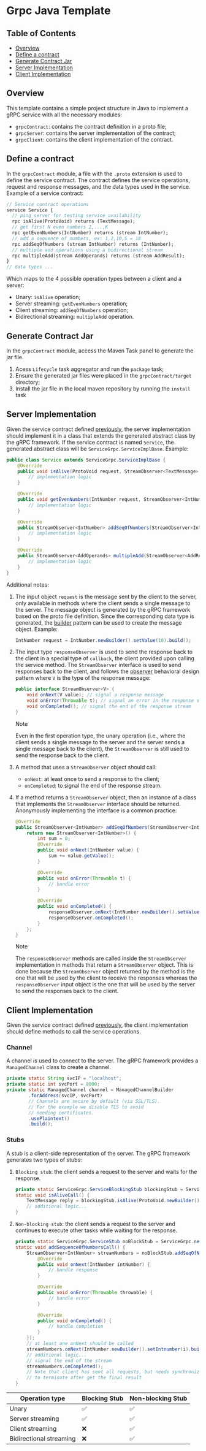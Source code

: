 # Grpc Java Template

## Table of Contents

- [Overview](#overview)
- [Define a contract](#define-a-contract)
- [Generate Contract Jar](#generate-contract-jar)
- [Server Implementation](#server-implementation)
- [Client Implementation](#client-implementation)

## Overview

This template contains a simple project structure in Java to implement a gRPC service with all the
necessary modules:

- `grpcContract`: contains the contract definition in a proto file;
- `grpcServer`: contains the server implementation of the contract;
- `grpcClient`: contains the client implementation of the contract.

## Define a contract

In the `grpcContract` module, a file with the `.proto` extension is used to define the service contract.
The contract defines the service operations, request and response messages, and the data types used in the service.
Example of a service contract:

```proto
// Service contract operations 
service Service {
  // ping server for testing service availability
  rpc isAlive(ProtoVoid) returns (TextMessage);
  // get first N even numbers 2,...,K
  rpc getEvenNumbers(IntNumber) returns (stream IntNumber);
  // add a sequence of numbers, ex: 1,2,10,5 = 18
  rpc addSeqOfNumbers (stream IntNumber) returns (IntNumber);
  // multiple add operations using a bidirectional stream
  rpc multipleAdd(stream AddOperands) returns (stream AddResult);
}
// data types ...
```

Which maps to the 4 possible operation types between a client and a server:

- Unary: `isAlive` operation;
- Server streaming: `getEvenNumbers` operation;
- Client streaming: `addSeqOfNumbers` operation;
- Bidirectional streaming: `multipleAdd` operation.

## Generate Contract Jar

In the `grpcContract` module, access the Maven Task panel to generate the jar file.

1. Acess `Lifecycle` task aggregator and run the `package` task;
2. Ensure the generated jar files were placed in the `grpcContract/target` directory;
3. Install the jar file in the local maven repository by running the `install` task

## Server Implementation

Given the service contract defined [previously](#define-a-contract), the server implementation should implement it in a
class that extends the generated abstract class by the gRPC framework. If the
service contract is named `Service`, the generated abstract class will be `ServiceGrpc.ServiceImplBase`.
Example:

```java
public class Service extends ServiceGrpc.ServiceImplBase {
    @Override
    public void isAlive(ProtoVoid request, StreamObserver<TextMessage> responseObserver) {
        // implementation logic
    }

    @Override
    public void getEvenNumbers(IntNumber request, StreamObserver<IntNumber> responseObserver) {
        // implementation logic
    }

    @Override
    public StreamObserver<IntNumber> addSeqOfNumbers(StreamObserver<IntNumber> responseObserver) {
        // implementation logic
    }

    @Override
    public StreamObserver<AddOperands> multipleAdd(StreamObserver<AddResult> responseObserver) {
        // implementation logic
    }
}
```

Additional notes:

1. The input object `request` is the message sent by the client to the server, only available in methods where the
   client sends a single message to the server.
   The message object is generated by the gRPC framework based on the proto file definition.
   Since the corresponding data type is
   generated, the [builder](https://en.wikipedia.org/wiki/Builder_pattern) pattern can be used to create the message
   object. Example:

    ```java
    IntNumber request = IntNumber.newBuilder().setValue(10).build();
    ```

2. The input type `responseObserver` is used
   to send the response back to the client in a special type of `callback`, the client provided upon
   calling the service method.
   The `StreamObserver` interface is used to send responses back to the client,
   and follows the [observer](https://en.wikipedia.org/wiki/Observer_pattern) behavioral design pattern
   where `V` is the type of the response message:
    ```java
    public interface StreamObserver<V> {
        void onNext(V value); // signal a response message
        void onError(Throwable t); // signal an error in the response stream
        void onCompleted(); // signal the end of the response stream
    }
    ```

   > [!NOTE]
   > Even in the first operation type,
   > the unary operation (i.e.,
   > where the client sends a single message to the server and the server sends a single message back to the client),
   > the `StreamObserver` is still used to send the response back to the client.

3. A method that uses a `StreamObserver` object should call:
    - `onNext`: at least once to send a response to the client;
    - `onCompleted`: to signal the end of the response stream.

4. If a method returns a `StreamObserver` object, then an instance of a class that implements the `StreamObserver`
   interface should be returned. Anonymously implementing the interface is a common practice:

    ```java
    @Override
    public StreamObserver<IntNumber> addSeqOfNumbers(StreamObserver<IntNumber> responseObserver) {
        return new StreamObserver<IntNumber>() {
            int sum = 0;
            @Override
            public void onNext(IntNumber value) {
                sum += value.getValue();
            }

            @Override
            public void onError(Throwable t) {
                // handle error
            }

            @Override
            public void onCompleted() {
                responseObserver.onNext(IntNumber.newBuilder().setValue(sum).build());
                responseObserver.onCompleted();
            }
        };
    }
    ```

   > [!NOTE]
   > The `responseObserver` methods are called inside the `StreamObserver` implementation in methods that return a
   > `StreamObserver` object.
   > This is done because the `StreamObserver` object returned by the method is the one that will be used by the client
   to
   > receive the responses whereas the `responseObserver` input object is the one that will be used by the server to
   send
   > the
   > responses back to the client.

## Client Implementation

Given the service contract defined [previously](#define-a-contract),
the client implementation should define methods to call the service operations.

### Channel

A channel is used to connect to the server. The gRPC framework provides a `ManagedChannel` class to create a channel.

```java
private static String svcIP = "localhost";
private static int svcPort = 8000;
private static ManagedChannel channel = ManagedChannelBuilder
        .forAddress(svcIP, svcPort)
        // Channels are secure by default (via SSL/TLS).
        // For the example we disable TLS to avoid
        // needing certificates.
        .usePlaintext()
        .build();
```

### Stubs

A stub is a client-side representation of the server. The gRPC framework generates two types of stubs:

1. `Blocking stub`: the client sends a request to the server and waits for the response.
    ```java
    private static ServiceGrpc.ServiceBlockingStub blockingStub = ServiceGrpc.newBlockingStub(channel);
    static void isAliveCall() {
        TextMessage reply = blockingStub.isAlive(ProtoVoid.newBuilder().build());
        // additional logic...
    }
    ```
2. `Non-blocking stub`: the client sends a request to the server and continues to execute other tasks while waiting for
   the response.
    ```java
    private static ServiceGrpc.ServiceStub noBlockStub = ServiceGrpc.newStub(channel);
    static void addSequenceOfNumbersCall() {
        StreamObserver<IntNumber> streamNumbers = noBlockStub.addSeqOfNumbers(new StreamObserver<IntNumber>() {
            @Override
            public void onNext(IntNumber intNumber) {
                // handle response
            }

            @Override
            public void onError(Throwable throwable) {
                // handle error
            }

            @Override
            public void onCompleted() {
                // handle completion
            }
        });
        // at least one onNext should be called
        streamNumbers.onNext(IntNumber.newBuilder().setIntnumber(i).build());
        // additional logic...
        // signal the end of the stream
        streamNumbers.onCompleted();
        // Note that client has sent all requests, but needs synchronization
        // to terminate after get the final result
   }
   ```

| Operation type          | Blocking Stub | Non-blocking Stub |
|-------------------------|---------------|-------------------|
| Unary                   | ✅             | ✅                 |
| Server streaming        | ✅             | ✅                 |
| Client streaming        | ❌             | ✅                 |
| Bidirectional streaming | ❌             | ✅                 |
